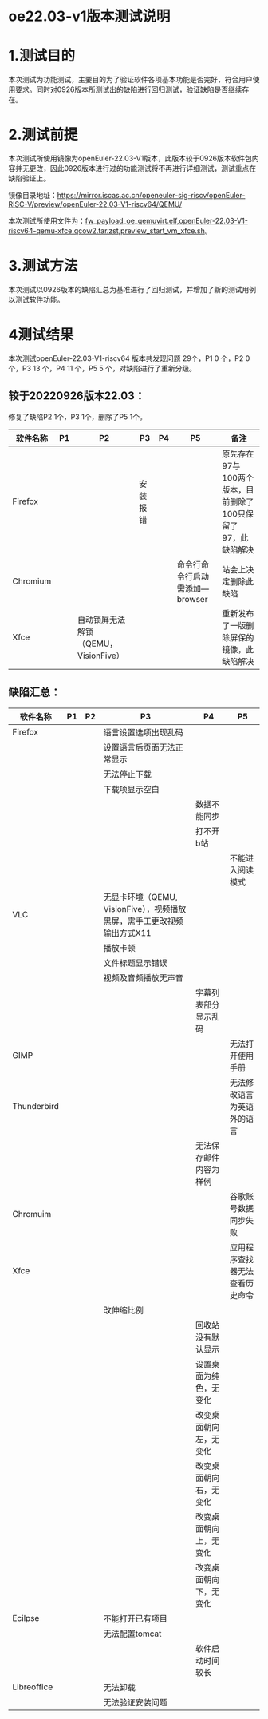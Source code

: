# oe22.03-v1版本测试说明

# 1.测试目的
本次测试为功能测试，主要目的为了验证软件各项基本功能是否完好，符合用户使用要求。同时对0926版本所测试出的缺陷进行回归测试，验证缺陷是否继续存在。

# 2.测试前提
本次测试所使用镜像为openEuler-22.03-V1版本，此版本较于0926版本软件包内容并无更改，因此0926版本进行过的功能测试将不再进行详细测试，测试重点在缺陷验证上。

镜像目录地址：https://mirror.iscas.ac.cn/openeuler-sig-riscv/openEuler-RISC-V/preview/openEuler-22.03-V1-riscv64/QEMU/

本次测试所使用文件为：[fw_payload_oe_qemuvirt.elf](https://mirror.iscas.ac.cn/openeuler-sig-riscv/openEuler-RISC-V/preview/openEuler-22.03-V1-riscv64/QEMU/fw_payload_oe_qemuvirt.elf),[openEuler-22.03-V1-riscv64-qemu-xfce.qcow2.tar.zst](https://mirror.iscas.ac.cn/openeuler-sig-riscv/openEuler-RISC-V/preview/openEuler-22.03-V1-riscv64/QEMU/openEuler-22.03-V1-riscv64-qemu-xfce.qcow2.tar.zst),[preview_start_vm_xfce.sh](https://mirror.iscas.ac.cn/openeuler-sig-riscv/openEuler-RISC-V/preview/openEuler-22.03-V1-riscv64/QEMU/preview_start_vm_xfce.sh)。

# 3.测试方法
本次测试以0926版本的缺陷汇总为基准进行了回归测试，并增加了新的测试用例以测试软件功能。

# 4测试结果
本次测试openEuler-22.03-V1-riscv64 版本共发现问题 29个，P1 0 个，P2 0 个，P3 13 个，P4 11 个，P5 5 个，对缺陷进行了重新分级。


## 较于20220926版本22.03：

修复了缺陷P2 1个，P3 1个，删除了P5 1个。

|    软件名称         | P1   | P2         | P3                      | P4                 | P5                         | 备注            |
| ----------- | ---- | ---------- | ------------------------------ | ------------------ | -------------------------- |-------------------------| 
| Firefox            |      |            | 安装报错                |                    |                   | 原先存在97与100两个版本，目前删除了100只保留了97，此缺陷解决 |
| Chromium           |      |            |                        |                    |命令行命令行启动需添加—browser| 站会上决定删除此缺陷       |
| Xfce               |      |自动锁屏无法解锁（QEMU，VisionFive） |              |                     |              | 重新发布了一版删除屏保的镜像，此缺陷解决 |
 
## 缺陷汇总：

|    软件名称  | P1   | P2         | P3                             | P4                 | P5                         |
| ----------- | ---- | ---------- | ------------------------------ | ------------------ | -------------------------- |
| Firefox     |      |            | 语言设置选项出现乱码           |                    |                              |
|             |      |            | 设置语言后页面无法正常显示     |                    |                              |                             
|             |      |            | 无法停止下载                  |                    |                              |                              
|             |      |            | 下载项显示空白                  |                            |                                                
|             |      |            |                                | 数据不能同步                           |                                      
|             |      |            |                                | 打不开b站          |                            |
|             |      |            |                                |                   | 不能进入阅读模式              |
| VLC         |      |            | 无显卡环境（QEMU, VisionFive），视频播放黑屏，需手工更改视频输出方式X11 |                    |                            |
|             |      |            | 播放卡顿                       |                    |                            |
|             |      |            | 文件标题显示错误               |                    |                            |
|             |      |            | 视频及音频播放无声音             |                 |                              |
|             |      |            |                                | 字幕列表部分显示乱码       |                            |
| GIMP        |      |            |                                |                    | 无法打开使用手册           |
| Thunderbird |      |            |                                |                    | 无法修改语言为英语外的语言 |
|             |      |            |                                | 无法保存邮件内容为样例   |                      |
| Chromuim    |      |            |                                |                      | 谷歌账号数据同步失败       |
| Xfce        |      |            |                                |                    | 应用程序查找器无法查看历史命令 |
|             |      |            | 改伸缩比例                     |                    |                            |
|             |      |            |                                | 回收站没有默认显示 |                            |
|             |      |            |                                | 设置桌面为纯色，无变化     |                            |
|             |      |            |                                | 改变桌面朝向左，无变化     |                            |
|             |      |            |                                | 改变桌面朝向右，无变化     |                            |
|             |      |            |                                | 改变桌面朝向上，无变化     |                            |
|             |      |            |                                | 改变桌面朝向下，无变化     |                            |
| Ecilpse     |      |            | 不能打开已有项目                |                          |                             |
|             |      |            | 无法配置tomcat                  |                          |                            |
|             |      |            |                                | 软件启动时间较长           |                            |
| Libreoffice |      |            | 无法卸载                        |                          |                            |
|             |      |            | 无法验证安装问题                |                           |                            |
